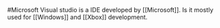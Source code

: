 #Microsoft 
Visual studio is a IDE developed by [[Microsoft]]. Is it mostly used for [[Windows]] and [[Xbox]] development. 